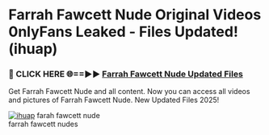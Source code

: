 # Farrah Fawcett Nude Original Videos 0nlyFans Leaked - Files Updated! (ihuap)

<h3>🔴 CLICK HERE 🌐==►► <a href="https://tinyurl.com/4mcuefdz" rel="nofollow">Farrah Fawcett Nude Updated Files</a></h3>

Get Farrah Fawcett Nude and all content. Now you can access all videos and pictures of Farrah Fawcett Nude. New Updated Files 2025!

[![ihuap](https://i.imgur.com/StAQSOY.gif)](https://tinyurl.com/4mcuefdz)
farah fawcett nude<br>
farrah fawcett nudes